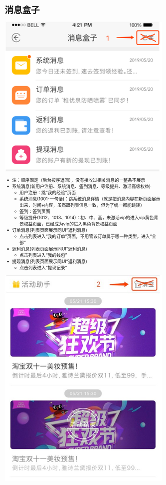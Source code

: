 # 消息盒子

![image](../img/msg1.png)
- 注：顺序固定（后台按序返回），没有接收过相关消息的一整条不展示
- 系统消息(新用户注册、系统消息、签到消息、等级提升、激活高级权益)
    - 用户注册：跳“我的经验”页面
    - 系统消息(1001-一句话)：跳系统消息详情（就是把消息内容在新页面展示出来，时间+内容，虽然跟列表信息一致，但为了统一都能跳转）
    - 签到：签到页面
    - 等级提升(1012、1013、1014)：初、中、高，未激活vip的进入vip黄色背景权益页面，已经成为vip的进入黑色背景权益页面
- 订单消息(列表页面展示同UI“返利消息)
    - 点击列表进入“我的订单”页面，不用管该订单属于哪一种类型，进入“全部”
- 返利消息(列表页面展示同UI“返利消息)
    - 点击列表进入“我的钱包”
- 提现消息(列表页面展示同UI“返利消息)
    - 点击列表进入“提现记录”

![image](../img/msg2.jpg)